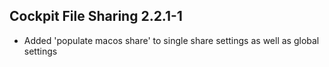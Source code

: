 ## Cockpit File Sharing 2.2.1-1

* Added 'populate macos share' to single share settings as well as global settings